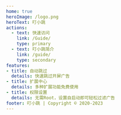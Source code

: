 ```yaml
---
home: true
heroImage: /logo.png
heroText: 叮小跳
actions:
  - text: 快速访问
    link: /Guide/
    type: primary
  - text: 叮小跳简介
    link: /guide/
    type: secondary
features:
- title: 自动跳过
  details: 快速跳过开屏广告
- title: 扩展中心
  details: 多种扩展功能免费使用
- title: 权限设置
  details: 无需Root，设置自启动即可轻松过滤广告
footer: 叮小跳 | Copyright © 2020-2023
---
```




